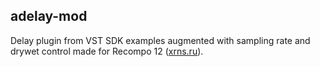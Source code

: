 ## adelay-mod

Delay plugin from VST SDK examples augmented with sampling rate and drywet control made for Recompo 12 ([xrns.ru](http://xrns.ru/)).
